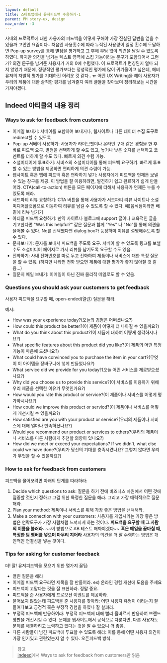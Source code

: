 ```yaml
---
layout: default
title: 스타트업에서 유저피드백 수용하기-1
parent: PM story-ux, design
nav_order: -3
---
```





사내의 프로덕트에 대한 사용자의 피드백을 어떻게 구해야 가장 진실된 답변을 얻을 수 있을까 고민인 요즘이다..
처음엔 사용횟수에 따라 누적된 사용량이 일정 횟수에 도달하면 Pop-up survey를 통해 별점을 평가하고 그 후에 부담 없이 의견을 남길 수 있도록 하였다.
하지만 의견을 남기는 텍스트 영역에 스킵 가능이라는 문구가 포함되어서 그런가? 의견 문구를 남겨준 사용자가 거의 0에 수렴했다.
이 프로덕트가 런칭된지 얼마 되지 않았기 때문에, 정량적인 평가보다는 정성적인 평가에 많이 귀기울이고 싶은데, 헤비유저의 자발적 평가를 기대하긴 어려운 것 같다.. ㅠ
어떤 UX Writing을 해야 사용자가 우리의 제품에 대한 솔직한 평가를 남겨줄지 여러 글들을 찾아보며 정리해보는 시간을 가져야겠다.

## Indeed 아티클의 내용 정리

### Ways to ask for feedback from customers

<ul>
  <li>이메일 보내기: 서베이를 포함하여 보내거나, 웹사이트나 다른 데이터 수집 도구로 redirect할 수 있도록</li>
  <li>Pop-up 서베이 사용하기: 사용자가 라이브챗이나 온라인 구매 같은 경험을 한 후 바로 피드백 요구. 별점을 선택하게 할 수도 있고, 높거나 낮은 숫자를 선택하고 코멘트를 더하게 할 수도 있다. 빠르게 의견 수렴 가능.</li>
  <li>소셜미디어에 투표하기: 서비스의 소셜미디어를 통해 피드백 요구하기. 빠르게 투표할 수 있는 방법을 제공하면 편리하게 의견 수렴이 가능.</li>
  <li>웹사이트 혹은 앱에 피드백 혹은 연락하기 넣기: 사용자에게 피드백을 언제든 보낼 수 있는 창구를 제공. 이 방법을 잘 이용하려면, 발견하기 쉽고 완료하기 쉽게 만들어라. CTA(call-to-action) 버튼을 모든 페이지에 더해서 사용자가 언제든 누를 수 있도록 해라. </li>
  <li>서드파티 리뷰 요청하기: CTA 버튼을 통해 사용자가 서드파티 리뷰 사이트나 소셜미디어플랫폼으로 이동하여 리뷰를 남길 수 있도록 할 수 있다. 예)음식점이라면 배민에 리뷰 남기기</li>
  <li>아티클 피드백 요청하기: 만약 사이트나 블로그에 support 글이나 교육적인 글을 기고한다면 "Was this helpful?" 같은 질문과 함께 "Yes" 나 "No"를 통해 의견을 물어볼 수 있다. No를 선택했다면 dialog box가 등장하며 이유를 설명해주도록 할 수 있다.</li>
  <li>문자보내기: 문자를 보내서 피드백을 주도록 요구. 서베이 할 수 있도록 링크를 보낼 수도 소셜미디어 페이지로 가서 리뷰를 남기도록 요구할 수도 있음.</li>
  <li>전화하기: 사내 전화번호를 따로 두고 전화하여 제품이나 서비스에 대한 특정 질문을 할 수 있음. (하지만 나라면 전화 받으면 제품에 대한 평가가 좋지 않아질 것 같음...)</li>
  <li>질문지 메일 보내기: 이메일이 아닌 진짜 물리적 메일로도 할 수 있음.</li>
</ul>

### Questions you should ask your customers to get feedback
사용자 피드백을 요구할 때, open-ended(열린) 질문을 해라.

예시:
<ul>
  <li>How was your experience today?(오늘의 경험은 어떠셨나요?)</li>
  <li>How could this product be better?(이 제품이 어떻게 더 나아질 수 있을까요?)</li>
  <li>What do you think about this product?(이 제품에 대하여 어떻게 생각하시나요?)</li>
  <li>What specific features about this product did you like?(이 제품의 어떤 특정 기능이 마음에 드셨나요?)</li>
  <li>What could have convinced you to purchase the item in your cart?(무엇이 이 아이템을 장바구니에 넣게 만들었나요?)</li>
  <li>What service did we provide for you today?(오늘 어떤 서비스를 제공받으셨나요?)</li>
  <li>Why did you choose us to provide this service?(이 서비스를 이용하기 위해 우리 제품을 선택한 이유가 무엇인가요?)</li>
  <li>How would you rate this product or service?(이 제품이나 서비스를 어떻게 평가하시나요?)</li>
  <li>How could we improve this product or servicd?(이 제품이나 서비스를 어떻게 개선시킬 수 있을까요?)</li>
  <li>How satisfied are you with your product or service?(우리의 제품이나 서비스에 대해 얼마나 만족하셨나요?)</li>
  <li>Would you recommend our product or services to others?(우리의 제품이나 서비스를 다른 사람에게 추천할 의향이 있나요?)</li>
  <li>How did we meet or exceed your expectations? If we didn't, what else could we have done?(우리가 당신의 기대를 충족시켰나요? 그렇지 않다면 우리가 무엇을 할 수 있을까요?)</li>
</ul>

### How to ask for feedback from customers
피드백을 물어보려면 아래의 단계를 따라하라:

<ol>
  <li>Decide which questions to ask: 질문을 하기 전에 비즈니스 차원에서 어떤 것에 집중할 것인지 정하고 그걸 위한 특정한 질문을 해라. 그리고 가장 매력적으로 질문해라.</li>
  <li>Plan your method: 제품이나 서비스를 위해 가장 좋은 방법을 선택해라.</li>
  <li>Make a connection with your customers: 사용자를 개입시키는 가장 좋은 방법은 연락도구가 가장 사람처럼 느껴지게 하는 것이다. <b>피드백을 요구할 때 그 사람의 이름을 불러라.</b> ~~이 방법으로 AB 테스트 해봐야겠다~~ <b>혹은 메일을 끝마칠 때, 특정한 팀 멤버를 넣으며 마무리 지어라</b> 사용자의 의견을 더 잘 수렴하는 방법은 개인적인 연결성을 넣는 것이다.</li>
</ol>

### Tips for asking for customer feecback
더! 잘! 유저피드백을 모으기 위한 몇가지 꿀팁:
<ul>
  <li>열린 질문을 해라</li>
  <li>이메일 피드백 요구라면 제목을 잘 만들어라. ex) 온라인 경험 개선에 도움을 주세요</li>
  <li>피드백이 고맙다는 것을 잘 표현하라. 정말 중요.</li>
  <li>피드백을 준 사용자에게 프로모션 이벤트를 제공하라.</li>
  <li>물어보지 않았는데 피드백을 준 사용자를 찾아라: 어떤 사용자 유형이 이러는지 잘 들여다보고 긍정적 혹은 부정적 경험을 하였나 잘 살펴라.</li>
  <li>부정적 피드백에 반응하여라: 부정적 피드백에 대해 빨리 올바르게 반응하여 브랜드 평판을 개선시킬 수 있다. 문제를 웹사이트에서 공적으로 다룬다면, 다른 사용자도 문제를 해결하려고 노력하고 있다는 것을 알 수 있으니 더 좋음. </li>
  <li>다른 사람들이 남긴 피드백에 투표할 수 있도록 해라: 이를 통해 어떤 사용자 의견이 가장 인기있고 관련있는지 알 수 있다. 오픈피드백 방식.</li>
</ul>



> 참고<br>
> [indeed](https://www.indeed.com/career-advice/career-development/how-to-ask-feedback-from-customers)에서 Ways to ask for feedback from customers만 읽음